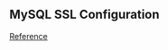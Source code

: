 

## MySQL SSL Configuration

[Reference](https://www.digitalocean.com/community/tutorials/how-to-configure-ssl-tls-for-mysql-on-ubuntu-16-04)